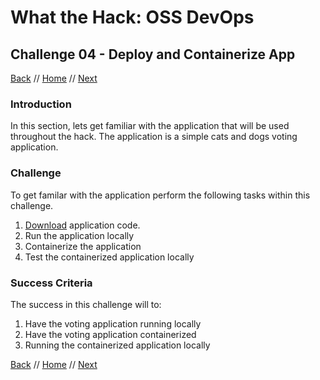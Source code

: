 # What the Hack: OSS DevOps 

## Challenge 04 - Deploy and Containerize App
[Back](challenge03.md) // [Home](../readme.md) // [Next](challenge05.md)

### Introduction

In this section, lets get familiar with the application that will be used throughout the hack. The application is a simple cats and dogs voting application.

### Challenge

To get familar with the application perform the following tasks within this challenge.

1. [Download](https://minhaskamal.github.io/DownGit/#/home?url=https://github.com/microsoft/WhatTheHack/tree/master/014-OSSDevOps/Student/Resources/app) application code.
2. Run the application locally
3. Containerize the application
4. Test the containerized application locally

### Success Criteria

The success in this challenge will to:
1. Have the voting application running locally
2. Have the voting application containerized
3. Running the containerized application locally
   
[Back](challenge03.md) // [Home](../readme.md) // [Next](challenge05.md)